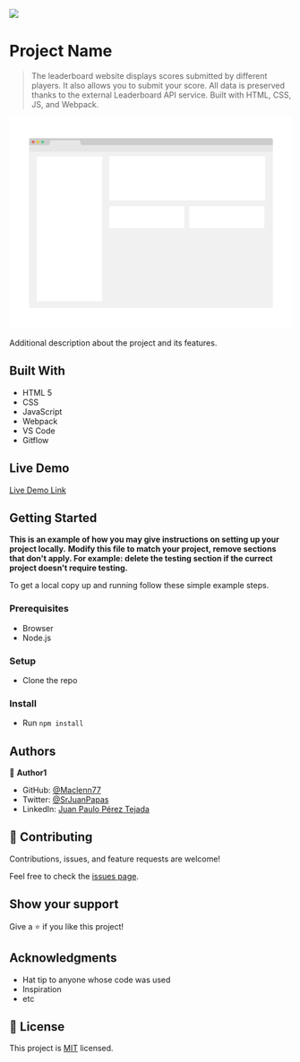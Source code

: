 ![](https://img.shields.io/badge/Microverse-blueviolet)

# Project Name

> The leaderboard website displays scores submitted by different players. It also allows you to submit your score. All data is preserved thanks to the external Leaderboard API service. Built with HTML, CSS, JS, and Webpack. 

![screenshot](./app_screenshot.png)

Additional description about the project and its features.

## Built With

- HTML 5
- CSS
- JavaScript
- Webpack
- VS Code
- Gitflow

## Live Demo

[Live Demo Link](https://livedemo.com)


## Getting Started

**This is an example of how you may give instructions on setting up your project locally.**
**Modify this file to match your project, remove sections that don't apply. For example: delete the testing section if the currect project doesn't require testing.**


To get a local copy up and running follow these simple example steps.

### Prerequisites

- Browser
- Node.js

### Setup

- Clone the repo

### Install

- Run `npm install`

## Authors

👤 **Author1**

- GitHub: [@Maclenn77](https://github.com/Maclenn77)
- Twitter: [@SrJuanPapas](https://twitter.com/SrJuanPapas)
- LinkedIn: [Juan Paulo Pérez Tejada](https://linkedin.com/in/juanpaulopereztejada)

## 🤝 Contributing

Contributions, issues, and feature requests are welcome!

Feel free to check the [issues page](../../issues/).

## Show your support

Give a ⭐️ if you like this project!

## Acknowledgments

- Hat tip to anyone whose code was used
- Inspiration
- etc

## 📝 License

This project is [MIT](./MIT.md) licensed.
